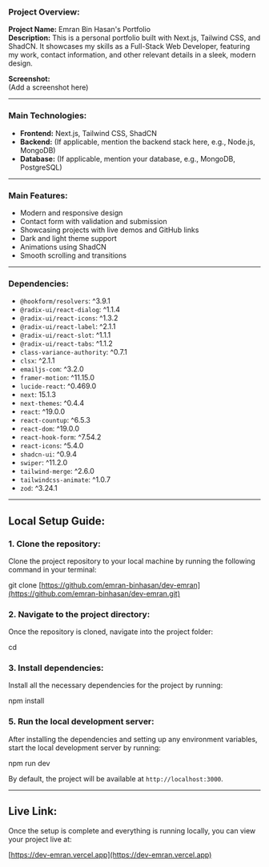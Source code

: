 ### Project Overview:

**Project Name:** Emran Bin Hasan's Portfolio  
**Description:** This is a personal portfolio built with Next.js, Tailwind CSS, and ShadCN. It showcases my skills as a Full-Stack Web Developer, featuring my work, contact information, and other relevant details in a sleek, modern design.

**Screenshot:**  
(Add a screenshot here)

---

### Main Technologies:
- **Frontend:** Next.js, Tailwind CSS, ShadCN
- **Backend:** (If applicable, mention the backend stack here, e.g., Node.js, MongoDB)
- **Database:** (If applicable, mention your database, e.g., MongoDB, PostgreSQL)

---

### Main Features:
- Modern and responsive design
- Contact form with validation and submission
- Showcasing projects with live demos and GitHub links
- Dark and light theme support
- Animations using ShadCN
- Smooth scrolling and transitions

---

### Dependencies:
- `@hookform/resolvers`: ^3.9.1
- `@radix-ui/react-dialog`: ^1.1.4
- `@radix-ui/react-icons`: ^1.3.2
- `@radix-ui/react-label`: ^2.1.1
- `@radix-ui/react-slot`: ^1.1.1
- `@radix-ui/react-tabs`: ^1.1.2
- `class-variance-authority`: ^0.7.1
- `clsx`: ^2.1.1
- `emailjs-com`: ^3.2.0
- `framer-motion`: ^11.15.0
- `lucide-react`: ^0.469.0
- `next`: 15.1.3
- `next-themes`: ^0.4.4
- `react`: ^19.0.0
- `react-countup`: ^6.5.3
- `react-dom`: ^19.0.0
- `react-hook-form`: ^7.54.2
- `react-icons`: ^5.4.0
- `shadcn-ui`: ^0.9.4
- `swiper`: ^11.2.0
- `tailwind-merge`: ^2.6.0
- `tailwindcss-animate`: ^1.0.7
- `zod`: ^3.24.1

---
## Local Setup Guide:

### 1. Clone the repository:
Clone the project repository to your local machine by running the following command in your terminal:

git clone [https://github.com/emran-binhasan/dev-emran](https://github.com/emran-binhasan/dev-emran.git)



### 2. Navigate to the project directory:
Once the repository is cloned, navigate into the project folder:

cd <your-project-folder>

### 3. Install dependencies:
Install all the necessary dependencies for the project by running:

npm install


### 5. Run the local development server:
After installing the dependencies and setting up any environment variables, start the local development server by running:

npm run dev

By default, the project will be available at `http://localhost:3000`.





---

## Live Link:
Once the setup is complete and everything is running locally, you can view your project live at:

[https://dev-emran.vercel.app](https://dev-emran.vercel.app)

